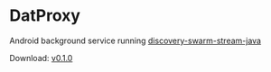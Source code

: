 # DatProxy
Android background service running [discovery-swarm-stream-java](https://github.com/fsteff/discovery-swarm-stream-java)

Download: [v0.1.0](https://github.com/fsteff/DatProxy/releases/download/0.1.0/DatProxy.apk)
